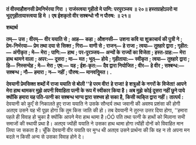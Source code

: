 **तं वीरमाहौशनसी प्रेमनिर्भरया गिरा ।** **राजंस्त्वया गृहीतो मे पाणि: परपुरञ्जय ॥ २०॥** **हस्तग्राहोऽपरो मा भूद्गृहीतायास्त्वया हि मे ।** **एष ईशकृतो वीर सश्बन्धो नौ न पौरुष: ॥ २१॥** 

**शब्दार्थ** 

**तम्—** **उस** **; वीरम्—** **वीर ययाति से** **; आह—** **कहा** **; औशनसी—** **उशना कवि या शुक्राचार्य की पुत्री ने** **; प्रेम-निर्भरया—** **प्रेम तथा दया से** **सिक्त** **; गिरा—** **वाणी से** **; राजन्—** **हे राजा** **; त्वया—** **तुश्हारे द्वारा** **; गृहीत:—** **अंगीकृत** **; मे—** **मेरा** **; पाणि:—** **हाथ** **; पर-पुरञ्जय—** **अन्यों के** **राज्यों का विजेता** **; हस्त-ग्राह:—** **मेरा हाथ थामने वाला** **; अपर:—** **दूसरा** **; मा—** **मत** **; भूत्—** **होये** **; गृहीताया:—** **स्वीकृत** **; त्वया—** **तुश्हारे** **द्वारा** **; हि—** **निस्सन्देह** **; मे—** **मेरा** **; एष:—** **यह** **; ईश-कृत:—** **दैव द्वारा नियोजित** **; वीर—** **हे वीर** **; सश्बन्ध:—** **सश्बन्ध** **; नौ—** **हमारा** **; न—** **नहीं** **; पौरुष:—** **मानवनिॢमत।** **.** 

**देवयानी प्रेमसिक्त शब्दों में राजा ययाति से बोली ''हे परम वीर! हे राजा! हे शत्रुओं के नगरों के** **विजेता! आपने मेरा हाथ थामकर मुझे अपनी विवाहिता पत्नी के रूप में स्वीकार किया है। अब मुझे** **कोई दूसरा नहीं छूने पाये क्योंकि हमारा यह पति-पत्नी का सश्बन्ध भाग्य द्वारा सश्भव हो सका है,** **किसी व्यकि्त द्वारा नहीं।** **तात्पर्य :** देवयानी को कुएँ से निकालते हुए राजा ययाति ने उसके सौन्दर्य तथा जवानी की अवश्य प्रशंसा की होगी अतएव उसने यह भी पूछा होगा कि तुम किस जाति की हो। तब देवयानी ने तुरन्त उत्तर दिया होगा, ''हमारा पहले ही विवाह हो चुका है क्योंकि आपने मेरा हाथ थामा है।ÓÓ पति तथा पत्नी के हाथों को मिलाना सभी समाजों की स्थायी प्रथा है। अतएव ज्योंही ययाति ने उसका हाथ थामा होगा त्योंही दोनों को विवाहित मान लिया जा सकता है। चूँकि देवयानी वीर ययाति पर मुग्ध थी अतएव उसने प्रार्थना की कि वह न तो अपना मन बदले न किसी अन्य से उसका विवाह होने दे।  